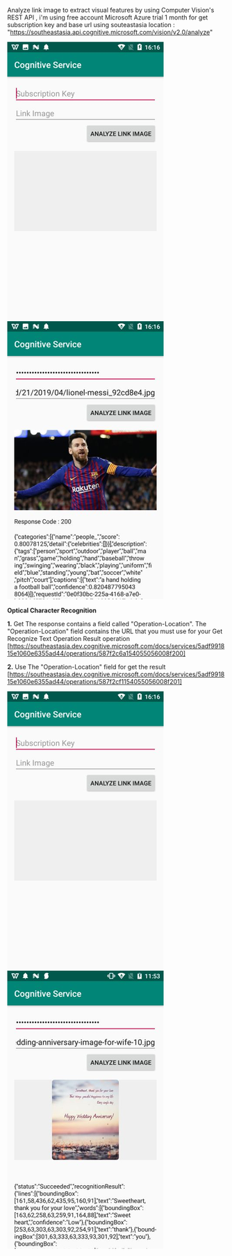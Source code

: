 Analyze link image to extract visual features by using Computer Vision's REST API , i'm using free account Microsoft Azure trial 1 month for get subscription key and base url using souteastasia location : "https://southeastasia.api.cognitive.microsoft.com/vision/v2.0/analyze"

![alt text](https://github.com/bdgit08/cognitiveservice/blob/master/example%20image/402d529b-3b70-4849-8dfc-a48598ba0fd8.jpg) ![alt text](https://github.com/bdgit08/cognitiveservice/blob/master/example%20image/screenshoot2.jpg)

**Optical Character Recognition**

**1.** Get The response contains a field called "Operation-Location". The "Operation-Location" field contains the URL that you must use for your Get Recognize Text Operation Result operation 
       [https://southeastasia.dev.cognitive.microsoft.com/docs/services/5adf991815e1060e6355ad44/operations/587f2c6a154055056008f200]
       
**2.** Use The "Operation-Location" field for get the result 
       [https://southeastasia.dev.cognitive.microsoft.com/docs/services/5adf991815e1060e6355ad44/operations/587f2cf1154055056008f201]


![alt text](https://github.com/bdgit08/cognitiveservice/blob/master/example%20image/402d529b-3b70-4849-8dfc-a48598ba0fd8.jpg) ![alt text](https://github.com/bdgit08/cognitiveservice/blob/master/example%20image/optic%20character%20recognize.jpg)
